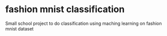 # fashion mnist classification
 Small school project to do classification using maching learning on fashion mnist dataset
